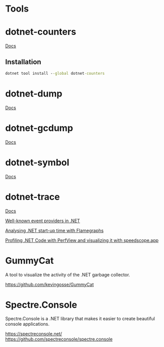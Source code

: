 # Tools

# dotnet-counters
[Docs](https://learn.microsoft.com/en-us/dotnet/core/diagnostics/dotnet-counters)

## Installation
```cmd
dotnet tool install --global dotnet-counters
```

# dotnet-dump
[Docs](https://learn.microsoft.com/en-us/dotnet/core/diagnostics/dotnet-dump)

# dotnet-gcdump
[Docs](https://learn.microsoft.com/en-us/dotnet/core/diagnostics/dotnet-gcdump)

# dotnet-symbol
[Docs](https://learn.microsoft.com/en-us/dotnet/core/diagnostics/dotnet-symbol)

# dotnet-trace
[Docs](https://learn.microsoft.com/en-us/dotnet/core/diagnostics/dotnet-trace)

[Well-known event providers in .NET](https://learn.microsoft.com/en-us/dotnet/core/diagnostics/well-known-event-providers)

[Analysing .NET start-up time with Flamegraphs](https://mattwarren.org/2020/03/03/Analysing-.NET-Runtime-Startup-with-Flamegraphs/)

[Profiling .NET Code with PerfView and visualizing it with speedscope.app](https://adamsitnik.com/speedscope/)

# GummyCat
A tool to visualize the activity of the .NET garbage collector.

https://github.com/kevingosse/GummyCat

# Spectre.Console
Spectre.Console is a .NET library that makes it easier to create beautiful console applications.

https://spectreconsole.net/ https://github.com/spectreconsole/spectre.console
